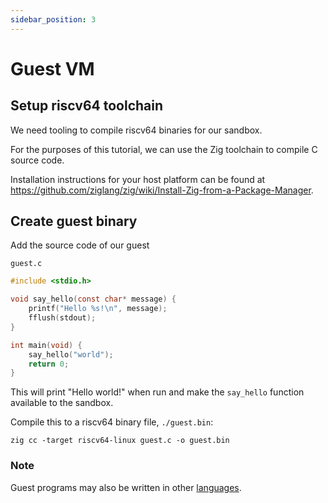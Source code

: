 ```yaml
---
sidebar_position: 3
---
```


# Guest VM

## Setup riscv64 toolchain

We need tooling to compile riscv64 binaries for our sandbox.

For the purposes of this tutorial, we can use the Zig toolchain to compile C source code.

Installation instructions for your host platform can be found at https://github.com/ziglang/zig/wiki/Install-Zig-from-a-Package-Manager.

## Create guest binary

Add the source code of our guest

`guest.c`
```c
#include <stdio.h>

void say_hello(const char* message) {
	printf("Hello %s!\n", message);
	fflush(stdout);
}

int main(void) {
	say_hello("world");
	return 0;
}
```

This will print "Hello world!" when run and make the `say_hello` function available to the sandbox.

Compile this to a riscv64 binary file, `./guest.bin`:

```shell
zig cc -target riscv64-linux guest.c -o guest.bin
```

### Note

Guest programs may also be written in other [languages](/docs/category/guest-languages).
